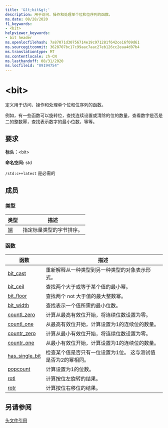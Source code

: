 ```yaml
---
title: '&lt;bit&gt;'
description: 用于访问、操作和处理单个位和位序列的函数。
ms.date: 08/28/2020
f1_keywords:
- <bit>
helpviewer_keywords:
- bit header
ms.openlocfilehash: 7a87071d30756714e19c971281f642ce16f09d61
ms.sourcegitcommit: 3628707bc17c99aac7aac27eb126cc2eaa4d07b4
ms.translationtype: MT
ms.contentlocale: zh-CN
ms.lasthandoff: 08/31/2020
ms.locfileid: "89194754"
---
```

# <a name="ltbitgt"></a>&lt;bit&gt;

定义用于访问、操作和处理单个位和位序列的函数。

例如，有一些函数可以旋转位，查找连续设置或清除的位的数量，查看数字是否是二的整数幂，查找表示数字的最小位数，等等。

## <a name="requirements"></a>要求

**标头：**\<bit>

**命名空间:** std

`/std:c++latest` 是必需的

## <a name="members"></a>成员

### <a name="types"></a>类型

| 类型 | 描述 |
|--------|----------|
| [端](bit-enum.md) | 指定标量类型的字节排序。 |

### <a name="functions"></a>函数

| 函数 | 描述 |
|-----|-----|
|[bit_cast](bit-functions.md#bit_cast) | 重新解释从一种类型到另一种类型的对象表示形式。 |
|[bit_ceil](bit-functions.md#bit_ceil) | 查找两个大于或等于某个值的最小幂。 |
|[bit_floor](bit-functions.md#bit_floor) | 查找两个 not 大于值的最大整数幂。 |
|[bit_width](bit-functions.md#bit_width) | 查找表示一个值所需的最小位数。 |
|[countl_zero](bit-functions.md#countl_zero) | 计算从最高有效位开始，将连续位数设置为零。 |
|[countl_one](bit-functions.md#countl_one) | 从最高有效位开始，计算设置为1的连续位的数量。 |
|[countr_zero](bit-functions.md#countr_zero) | 计算从最小有效位开始，将连续位数设置为零。 |
|[countr_one](bit-functions.md#countl_one) | 从最小有效位开始，计算设置为1的连续位的数量。 |
|[has_single_bit](bit-functions.md#has_single_bit) | 检查某个值是否只有一位设置为1位。 这与测试值是否为2的幂相同。 |
|[popcount](bit-functions.md#popcount) | 计算设置为1的位数。 |
|[rotl](bit-functions.md#rotl) | 计算按位左旋转的结果。 |
|[rotr](bit-functions.md#rotr) | 计算按位右移位的结果。 |

## <a name="see-also"></a>另请参阅

[头文件引用](cpp-standard-library-header-files.md)
